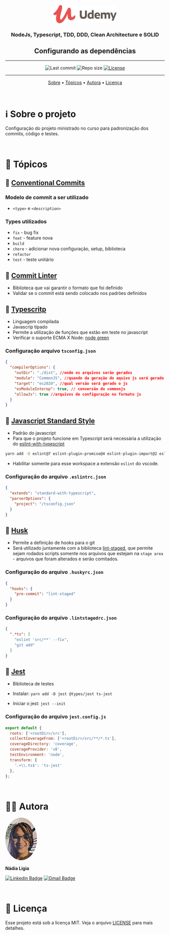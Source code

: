 <p align="center"><img src="../assets/logo.png" width=200></p>
<h3 align="center">NodeJs, Typescript, TDD, DDD, Clean Architecture e SOLID</h3>
<h2 align="center">Configurando as dependências</h2>

---

<p align="center">
  <img alt="Last commit" src="https://img.shields.io/github/last-commit/nlnadialigia/udemy" />

  <img alt="Repo size" src="https://img.shields.io/github/repo-size/nlnadialigia/udemy"/>
   
  <a href="./license.md">
  <img alt="License" src="https://img.shields.io/badge/License-MIT-informational"/>
  </a>
</p>

---

<p align="center">
  <a href="#-information_source-sobre-a-aula">Sobre</a> •
  <a href="#-open_file_folder-tópicos">Tópicos</a> • 
  <a href="#-woman_office_worker-autora">Autora</a> • 
  <a href="#-pencil-licença">Licença</a>
</p>
<br>

# ℹ️ Sobre o projeto 

Configuração do projeto ministrado no curso para padronização dos commits, código e testes.

<br>

# 📂 Tópicos

## 📌 [Conventional Commits](https://www.conventionalcommits.org/en/v1.0.0/)

### Modelo de commit a ser utilizado

- `<type>` e `<description>`

### Types utilizados

- `fix` - bug fix
- `feat` - feature nova
- `build`
- `chore` - adicionar nova configuração, setup, biblioteca
- `refactor`
- `test` - teste unitário

## 📌 [Commit Linter](https://www.npmjs.com/package/git-commit-msg-linter)

- Biblioteca que vai garantir o formato que foi definido
- Validar se o commit está sendo colocado nos padrões definidos

## 📌 [Typescritp](https://www.typescriptlang.org)

- Linguagem compilada
- Javascrip tipado
- Permite a utilização de funções que estão em teste no javascript
- Verificar o suporte ECMA X Node: [node green](https://node.green)

### Configuração arquivo `tsconfig.json`
```json
{
  "compilerOptions": {
    "outDir": "./dist", //onde os arquivos serão gerados
    "module": "CommonJS", //quando da geração do aquivo js será gerado na versão que os browsers entendem
    "target": "es2020", //qual versão será gerado o js
    "esModuleInterop": true, // conversão do commonjs
    "allowJs": true //arquivos de configuração no formato js
  }
}
```

## 📌 [Javascript Standard Style](https://standardjs.com)

- Padrão do javascript
- Para que o projeto funcione em Typescript será necessária a utilização do [eslint-with-typescript](https://github.com/standard/eslint-config-standard-with-typescript)
```bash
yarn add -D eslint@7 eslint-plugin-promise@4 eslint-plugin-import@2 eslint-plugin-node@11 @typescript-eslint/eslint-plugin@4 eslint-config-standard-with-typescript
```
- Habilitar somente para esse workspace a extensão `eslint` do vscode.

### Configuração do arquivo `.eslintrc.json`

```json
{
  "extends": "standard-with-typescript",
  "parserOptions": {
    "project": "/tsconfig.json"
  }
}
```

## 📌 [Husk](https://www.npmjs.com/package/husky)

- Permite a definição de hooks para o git
- Será utilizado juntamente com a biblioteca [lint-staged](https://github.com/okonet/lint-staged), que permite sejam rodados scripts somente nos arquivos que estejam na `stage area` - arquivos que foram alterados e serão comitados.

### Configuração do arquivo `.huskyrc.json`

```json
{
  "hooks": {
    "pre-commit": "lint-staged"
  }
}
```

### Configuração do arquivo `.lintstagedrc.json`

```json
{
  ".*ts": [
    "eslint 'src/**' --fix",
    "git add"
  ]
}
```

## 📌 [Jest](https://jestjs.io)

- Biblioteca de testes

- Instalar: `yarn add -D jest @types/jest ts-jest`

- Iniciar o jest: `jest --init`

### Configuração do arquivo `jest.config.js`
```js
export default {
  roots: ['<rootDir>/src'],
  collectCoverageFrom: ['<rootDir>/src/**/*.ts'],
  coverageDirectory: 'coverage',
  coverageProvider: 'v8',
  testEnvironment: 'node',
  transform: {
    '.+\\.ts$': 'ts-jest'
  },
};
```
<br>

# 👩‍💼 Autora

 <img style="border-radius: 50%;" src="../assets/picture.jpg" width="100px;" alt="Picture"/>
 <p><b>Nádia Ligia</b></p>

 [![Linkedin Badge](https://img.shields.io/badge/-nlnadialigia-blueviolet?style=flat&logo=Linkedin&logoColor=white&link=https://www.linkedin.com/in/nlnadialigia/)](https://www.linkedin.com/in/nlnadialigia/) 
[![Gmail Badge](https://img.shields.io/badge/-nlnadialigia@gmail.com-blueviolet?style=flat&logo=Gmail&logoColor=white&link=mailto:nlnadialigia@gmail.com)](mailto:nlnadialigia@gmail.com)

<br>

# 📝 Licença

Esse projeto está sob a licença MIT. Veja o arquivo [LICENSE](../LICENSE) para mais detalhes.
